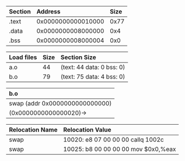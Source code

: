 | Section | Address            | Size  |
| :----   | :----              | :---- |
| .text   | 0x0000000000010000 | 0x77  |
| .data   | 0x0000000008000000 | 0x4   |
| .bss    | 0x0000000008000004 | 0x0   |

| Load files                               | Size     | Section Size              |
| :----                                    | :----    | :----                     |
| a.o                                      | 44       | (text: 44 data: 0 bss: 0) |
| b.o                                      | 79       | (text: 75 data: 4 bss: 0) |

| b.o                            |
| :----                          |
| swap (addr 0x0000000000000000) |
| (0x0000000000000020)->         |

| Relocation Name | Relocation Value                                    |
| :----           | :----                                               |
| swap            | 10020:	e8 07 00 00 00       	callq  1002c <swap>    |
| swap            | 10025:	b8 00 00 00 00       	mov    $0x0,%eax       |

